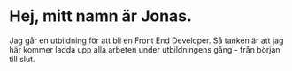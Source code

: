 # Hej, mitt namn är Jonas.

Jag går en utbildning för att bli en Front End Developer. Så tanken är att jag här kommer ladda upp alla arbeten under utbildningens gång - från början till slut.
